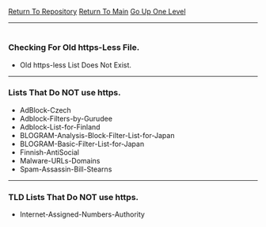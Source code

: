 [Return To Repository](https://github.com/DigitalWarrior/piholeparser/)
[Return To Main](https://github.com/DigitalWarrior/piholeparser/blob/master/RecentRunLogs/Mainlog.md)
[Go Up One Level](https://github.com/DigitalWarrior/piholeparser/blob/master/RecentRunLogs/TopLevelScripts/10-Running-Initial-Tasks.md)
____________________________________
# 
### Checking For Old https-Less File.
* Old https-less List Does Not Exist.

___________________________________________________________________
### Lists That Do NOT use https.
* AdBlock-Czech
* Adblock-Filters-by-Gurudee
* Adblock-List-for-Finland
* BLOGRAM-Analysis-Block-Filter-List-for-Japan
* BLOGRAM-Basic-Filter-List-for-Japan
* Finnish-AntiSocial
* Malware-URLs-Domains
* Spam-Assassin-Bill-Stearns

___________________________________________________________________
### TLD Lists That Do NOT use https.
* Internet-Assigned-Numbers-Authority
